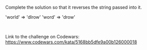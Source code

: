 Complete the solution so that it reverses the string passed into it.

'world'  =>  'dlrow'
'word'   =>  'drow'

<br>

Link to the challenge on Codewars:<br>
https://www.codewars.com/kata/5168bb5dfe9a00b126000018
